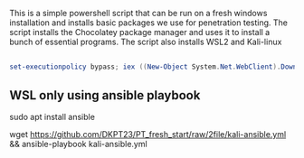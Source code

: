 This is a simple powershell script that can be run on a fresh windows installation and installs basic packages we use for penetration testing.
The script installs the Chocolatey package manager and uses it to install a bunch of essential programs.
The script also installs WSL2 and Kali-linux

##
```powershell
set-executionpolicy bypass; iex ((New-Object System.Net.WebClient).DownloadString('https://github.com/DKPT23/PT_fresh_start/raw/2file/script.ps1'));

```

## WSL only using ansible playbook

sudo apt install ansible

wget https://github.com/DKPT23/PT_fresh_start/raw/2file/kali-ansible.yml && ansible-playbook kali-ansible.yml 
